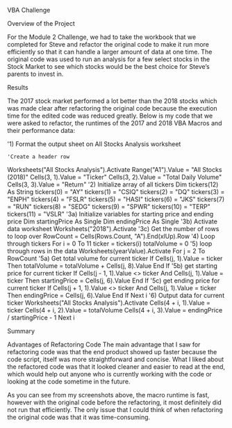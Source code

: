 
VBA Challenge

Overview of the Project
   
   For the Module 2 Challenge, we had to take the workbook that we completed for Steve and refactor the original code to make it run more efficiently so that 
it can handle a larger amount of data at one time.  The original code was used to run an analysis for a few select stocks in the Stock Market to see which 
stocks would be the best choice for Steve’s parents to invest in. 


Results
   
   
   The 2017 stock market performed a lot better than the 2018 stocks which was made clear after refactoring the original code because the execution time 
for the edited code was reduced greatly. Below is my code that we were asked to refactor, the runtimes of the 2017 and 2018 VBA Macros and their performance 
data: 
   
  
  
  
  '1) Format the output sheet on All Stocks Analysis worksheet
    
    
    'Create a header row
  Worksheets("All Stocks Analysis").Activate
    Range("A1").Value = "All Stocks (2018)"
    Cells(3, 1).Value = "Ticker"
    Cells(3, 2).Value = "Total Daily Volume"
    Cells(3, 3).Value = "Return"
      '2) Initialize array of all tickers
    Dim tickers(12) As String
    tickers(0) = "AY"
    tickers(1) = "CSIQ"
    tickers(2) = "DQ"
    tickers(3) = "ENPH"
    tickers(4) = "FSLR"
    tickers(5) = "HASI"
    tickers(6) = "JKS"
    tickers(7) = "RUN"
    tickers(8) = "SEDG"
    tickers(9) = "SPWR"
    tickers(10) = "TERP"
    tickers(11) = "VSLR"
       '3a) Initialize variables for starting price and ending price
    Dim startingPrice As Single
    Dim endingPrice As Single
        '3b) Activate data worksheet
    Worksheets("2018").Activate
           '3c) Get the number of rows to loop over
    RowCount = Cells(Rows.Count, "A").End(xlUp).Row
      '4) Loop through tickers
    For i = 0 To 11
        ticker = tickers(i)
        totalVolume = 0
 '5) loop through rows in the data
        Worksheets(yearValue).Activate
             For j = 2 To RowCount
        '5a) Get total volume for current ticker
       If Cells(j, 1).Value = ticker Then
       	  totalVolume = totalVolume + Cells(j, 8).Value
    End If
     '5b) get starting price for current ticker
     If Cells(j - 1, 1).Value <> ticker And Cells(j, 1).Value = ticker Then
     	   startingPrice = Cells(j, 6).Value
     End If
     '5c) get ending price for current ticker
    If Cells(j + 1, 1).Value <> ticker And Cells(j, 1).Value = ticker Then
    	  endingPrice = Cells(j, 6).Value
     End If
   Next i
     '6) Output data for current ticker
    Worksheets("All Stocks Analysis").Activate
    Cells(4 + i, 1).Value = ticker
    Cells(4 + i, 2).Value = totalVolume
    Cells(4 + i, 3).Value = endingPrice / startingPrice - 1
    Next i

Summary

Advantages of Refactoring Code
   The main advantage that I saw for refactoring code was that the end product showed up faster because the code script, itself was more 
 straightforward and concise. What I liked about the refactored code was that it looked cleaner and easier to read at the end, which would help 
 out anyone who is currently working with the code or looking at the code sometime in the future.
    
   As you can see from my screenshots above, the macro runtime is fast, however with the original code before the refactoring, it most definitely did not 
run that efficiently. The only issue that I could think of when refactoring the original code was that it was time-consuming.


